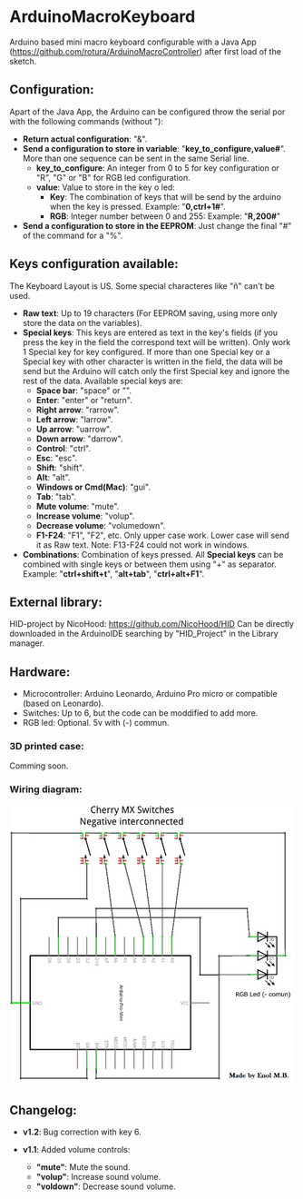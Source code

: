 # ArduinoMacroKeyboard
Arduino based mini macro keyboard configurable with a Java App (https://github.com/rotura/ArduinoMacroController) after first load of the sketch.

## Configuration:
Apart of the Java App, the Arduino can be configured throw the serial por with the following commands (without "):
- **Return actual configuration**: "&".
- **Send a configuration to store in variable**: "**key_to_configure,value#**". More than one sequence can be sent in the same Serial line.
  - **key_to_configure**: An integer from 0 to 5 for key configuration or "R", "G" or "B" for RGB led configuration.
  - **value**: Value to store in the key o led:
    - **Key**: The combination of keys that will be send by the arduino when the key is pressed. Example: "**0,ctrl+1#**".
    - **RGB**: Integer number between 0 and 255: Example: "**R,200#**"
- **Send a configuration to store in the EEPROM**: Just change the final "#" of the command for a "%".

## Keys configuration available:
The Keyboard Layout is US. Some special characteres like "ñ" can't be used.
- **Raw text**: Up to 19 characters (For EEPROM saving, using more only store the data on the variables).
- **Special keys**: This keys are entered as text in the key's fields (if you press the key in the field the correspond text will be written). Only work 1 Special key for key configured. If more than one Special key or a Special key with other character is written in the field, the data will be send but the Arduino will catch only the first Special key and ignore the rest of the data. Available special keys are:
  - **Space bar**: "space" or "".
  - **Enter**: "enter" or "return".
  - **Right arrow**: "rarrow".
  - **Left arrow**: "larrow".
  - **Up arrow**: "uarrow".
  - **Down arrow**: "darrow".
  - **Control**: "ctrl".
  - **Esc**: "esc".
  - **Shift**: "shift".
  - **Alt**: "alt".
  - **Windows or Cmd(Mac)**: "gui".
  - **Tab**: "tab".
  - **Mute volume**: "mute".
  - **Increase volume**: "volup".
  - **Decrease volume**: "volumedown".
  - **F1-F24**: "F1", "F2", etc. Only upper case work. Lower case will send it as Raw text. Note: F13-F24 could not work in windows.
- **Combinations**: Combination of keys pressed. All **Special keys** can be combined with single keys or between them using "+" as separator. Example: "**ctrl+shift+t**", "**alt+tab**", "**ctrl+alt+F1**".

## External library:
HID-project by NicoHood: https://github.com/NicoHood/HID
Can be directly downloaded in the ArduinoIDE searching by "HID_Project" in the Library manager. 

## Hardware:
- Microcontroller: Arduino Leonardo, Arduino Pro micro or compatible (based on Leonardo).
- Switches: Up to 6, but the code can be moddified to add more.
- RGB led: Optional. 5v with (-) commun.

### 3D printed case:
Comming soon.

### Wiring diagram:
![Wiring diagram](https://github.com/rotura/ArduinoMacroKeyboard/blob/main/wiring_diagram.jpg)

## Changelog:
- **v1.2**: Bug correction with key 6.

- **v1.1**: Added volume controls:
	- **"mute"**: Mute the sound.
	- **"volup"**: Increase sound volume.
	- **"voldown"**: Decrease sound volume.

